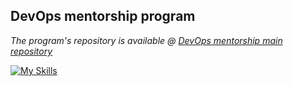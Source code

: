 ## DevOps mentorship program

*The program's repository is available @ [DevOps mentorship main repository](https://github.com/allops-solutions/devops-aws-mentorship-program/tree/main/devops-mentorship-program)*

[![My Skills](https://skillicons.dev/icons?i=aws,git,linux)](https://skillicons.dev)
